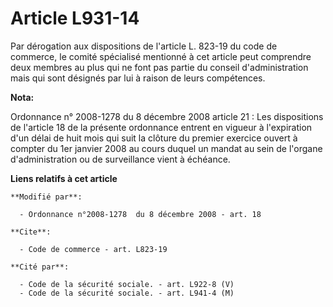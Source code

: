# Article L931-14

Par dérogation aux dispositions de l'article L. 823-19 du code de commerce, le comité spécialisé mentionné à cet article peut
comprendre deux membres au plus qui ne font pas partie du conseil d'administration mais qui sont désignés par lui à raison de
leurs compétences.

**Nota:**

Ordonnance n° 2008-1278 du 8 décembre 2008 article 21 : Les dispositions de l'article 18 de la présente ordonnance entrent en
vigueur à l'expiration d'un délai de huit mois qui suit la clôture du premier exercice ouvert à compter du 1er janvier 2008
au cours duquel un mandat au sein de l'organe d'administration ou de surveillance vient à échéance.

**Liens relatifs à cet article**

	**Modifié par**:

	  - Ordonnance n°2008-1278  du 8 décembre 2008 - art. 18

	**Cite**:

	  - Code de commerce - art. L823-19

	**Cité par**:

	  - Code de la sécurité sociale. - art. L922-8 (V)
	  - Code de la sécurité sociale. - art. L941-4 (M)
